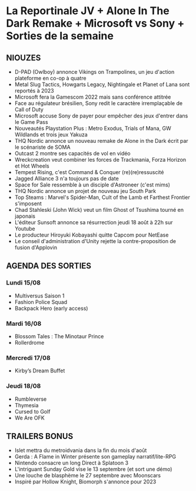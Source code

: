 # La Reportinale JV + Alone In The Dark Remake + Microsoft vs Sony + Sorties de la semaine

## NIOUZES
- D-PAD (Owlboy) annonce Vikings on Trampolines, un jeu d'action plateforme en co-op à quatre
- Metal Slug Tactics, Howgarts Legacy, Nightingale et Planet of Lana sont reportés à 2023
- Microsoft fera la Gamescom 2022 mais sans conférence attitrée
- Face au régulateur brésilien, Sony redit le caractère irremplaçable de Call of Duty
- Microsoft accuse Sony de payer pour empêcher des jeux d'entrer dans le Game Pass
- Nouveautés Playstation Plus : Metro Exodus, Trials of Mana, GW Wildlands et trois jeux Yakuza
- THQ Nordic annonce un nouveau remake de Alone in the Dark écrit par le scénariste de SOMA
- Outcast 2 montre ses capacités de vol en vidéo
- Wreckcreation veut combiner les forces de Trackmania, Forza Horizon et Hot Wheels
- Tempest Rising, c'est Command & Conquer (re)(re)ressuscité  
- Jagged Alliance 3 n'a toujours pas de date
- Space for Sale ressemble à un disciple d'Astroneer (c'est mims)
- THQ Nordic annonce un projet de nouveau jeu South Park
- Top Steams : Marvel's Spider-Man, Cult of the Lamb et Farthest Frontier s'imposent
- Chad Stahleski (John Wick) veut un film Ghost of Tsushima tourné en japonais
- L'éditeur Sunsoft annonce sa résurrection jeudi 18 août à 22h sur Youtube
- Le producteur Hiroyuki Kobayashi quitte Capcom pour NetEase
- Le conseil d'administration d'Unity rejette la contre-proposition de fusion d'Applovin

## AGENDA DES SORTIES

### Lundi 15/08
- Multiversus Saison 1
- Fashion Police Squad
- Backpack Hero (early access)

### Mardi 16/08
- Blossom Tales : The Minotaur Prince
- Rollerdrome

### Mercredi 17/08
- Kirby’s Dream Buffet

### Jeudi 18/08
- Rumbleverse
- Thymesia
- Cursed to Golf
- We Are OFK

## TRAILERS BONUS
- Islet mettra du metroidvania dans la fin du mois d'août
- Gerda : A Flame in Winter présente son gameplay narratif/lite-RPG
- Nintendo consacre un long Direct à Splatoon 3
- L'intriguant Sunday Gold vise le 13 septembre (et sort une démo)
- Une louche de blasphème le 27 septembre avec Moonscars
- Inspiré par Hollow Knight, Biomorph s'annonce pour 2023
